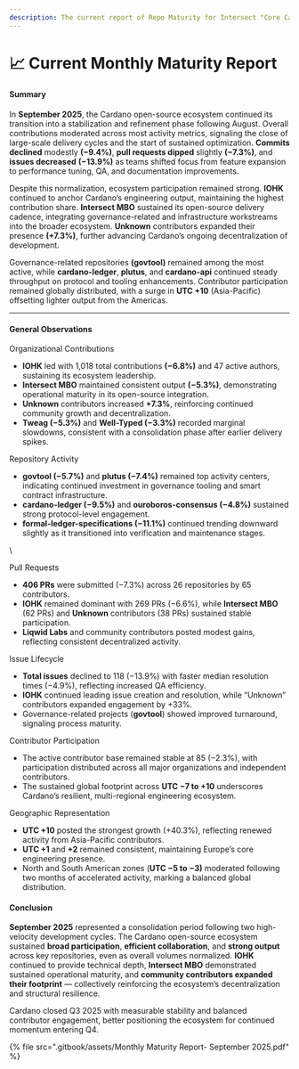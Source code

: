 ```yaml
---
description: The current report of Repo Maturity for Intersect "Core Cardano" Projects
---
```


# 📈 Current Monthly Maturity Report

#### Summary

In **September 2025**, the Cardano open-source ecosystem continued its transition into a stabilization and refinement phase following August. Overall contributions moderated across most activity metrics, signaling the close of large-scale delivery cycles and the start of sustained optimization. **Commits declined** modestly **(−9.4%)**, **pull requests dipped** slightly **(−7.3%)**, and **issues decreased** **(−13.9%)** as teams shifted focus from feature expansion to performance tuning, QA, and documentation improvements.

Despite this normalization, ecosystem participation remained strong. **IOHK** continued to anchor Cardano’s engineering output, maintaining the highest contribution share. **Intersect MBO** sustained its open-source delivery cadence, integrating governance-related and infrastructure workstreams into the broader ecosystem. **Unknown** contributors expanded their presence **(+7.3%)**, further advancing Cardano’s ongoing decentralization of development.

Governance-related repositories **(govtool)** remained among the most active, while **cardano-ledger**, **plutus**, and **cardano-api** continued steady throughput on protocol and tooling enhancements. Contributor participation remained globally distributed, with a surge in **UTC +10** (Asia-Pacific) offsetting lighter output from the Americas.

***

#### General Observations

Organizational Contributions

* **IOHK** led with 1,018 total contributions **(−6.8%)** and 47 active authors, sustaining its ecosystem leadership.
* **Intersect MBO** maintained consistent output **(−5.3%)**, demonstrating operational maturity in its open-source integration.
* **Unknown** contributors increased **+7.3%**, reinforcing continued community growth and decentralization.
* **Tweag (−5.3%)** and **Well-Typed (−3.3%)** recorded marginal slowdowns, consistent with a consolidation phase after earlier delivery spikes.

Repository Activity

* **govtool (−5.7%)** and **plutus (−7.4%)** remained top activity centers, indicating continued investment in governance tooling and smart contract infrastructure.
* **cardano-ledger (−9.5%)** and **ouroboros-consensus (−4.8%)** sustained strong protocol-level engagement.
* **formal-ledger-specifications (−11.1%)** continued trending downward slightly as it transitioned into verification and maintenance stages.

\


Pull Requests

* **406 PRs** were submitted (−7.3%) across 26 repositories by 65 contributors.
* **IOHK** remained dominant with 269 PRs (−6.6%), while **Intersect MBO** (62 PRs) and **Unknown** contributors (38 PRs) sustained stable participation.
* **Liqwid Labs** and community contributors posted modest gains, reflecting consistent decentralized activity.

Issue Lifecycle

* **Total issues** declined to 118 (−13.9%) with faster median resolution times (−4.9%), reflecting increased QA efficiency.
* **IOHK** continued leading issue creation and resolution, while “Unknown” contributors expanded engagement by +33%.
* Governance-related projects (**govtool**) showed improved turnaround, signaling process maturity.

Contributor Participation

* The active contributor base remained stable at 85 (−2.3%), with participation distributed across all major organizations and independent contributors.&#x20;
* The sustained global footprint across **UTC −7 to +10** underscores Cardano’s resilient, multi-regional engineering ecosystem.

Geographic Representation

* &#x20;**UTC +10** posted the strongest growth (+40.3%), reflecting renewed activity from Asia-Pacific contributors.
* **UTC +1** and **+2** remained consistent, maintaining Europe’s core engineering presence.
* North and South American zones (**UTC −5 to −3)** moderated following two months of accelerated activity, marking a balanced global distribution.

#### Conclusion

**September 2025** represented a consolidation period following two high-velocity development cycles. The Cardano open-source ecosystem sustained **broad participation**, **efficient collaboration**, and **strong output** across key repositories, even as overall volumes normalized. **IOHK** continued to provide technical depth, **Intersect MBO** demonstrated sustained operational maturity, and **community contributors expanded their footprint** — collectively reinforcing the ecosystem’s decentralization and structural resilience.

Cardano closed Q3 2025 with measurable stability and balanced contributor engagement, better positioning the ecosystem for continued momentum entering Q4.

{% file src=".gitbook/assets/Monthly Maturity Report- September 2025.pdf" %}
